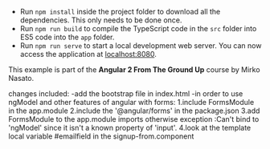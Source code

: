 
* Run `npm install` inside the project folder to download all the dependencies. This only needs to be done once.
* Run `npm run build` to compile the TypeScript code in the `src` folder into ES5 code into the `app` folder.
* Run `npm run serve` to start a local development web server. You can now access the application at [localhost:8080](http://localhost:8080/).

This example is part of the **Angular 2 From The Ground Up** course by Mirko Nasato.

changes included:
-add the bootstrap file in index.html
-in order to use ngModel and other features of angular with forms:
1.include FormsModule in the app.module
2.include the '@angular/forms' in the package.json
3.add FormsModule to the app.module imports
otherwise exception :Can't bind to 'ngModel' since it isn't a known property of 'input'.
4.look at the template local variable #emailfield in the signup-from.component